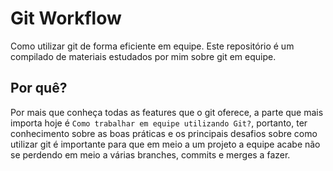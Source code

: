 # Git Workflow
Como utilizar git de forma eficiente em equipe. Este repositório é um compilado de materiais estudados por mim sobre git em equipe.

## Por quê?
Por mais que conheça todas as features que o git oferece, a parte que mais importa hoje é `Como trabalhar em equipe utilizando Git?`, portanto, ter conhecimento sobre as boas práticas e os principais desafios sobre como utilizar git é importante para que em meio a um projeto a equipe acabe não se perdendo em meio a várias branches, commits e merges a fazer.
